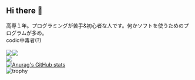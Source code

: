 ## Hi there 👋

高専１年。プログラミングが苦手&初心者な人です。何かソフトを使うためのプログラムが多め。<br>codic中毒者(?)<br><br>
![](http://github-profile-summary-cards.vercel.app/api/cards/most-commit-language?username=rintaro-s&theme=2077)![](http://github-profile-summary-cards.vercel.app/api/cards/repos-per-language?username=rintaro-s&theme=2077)<br>![](http://github-profile-summary-cards.vercel.app/api/cards/profile-details?username=rintaro-s&theme=2077)<br>
[![Anurag's GitHub stats](https://github-readme-stats.vercel.app/api?username=rintaro-s)](https://github.com/anuraghazra/github-readme-stats)<br>
![trophy](https://github-profile-trophy.vercel.app/?username=rintaro-s)
